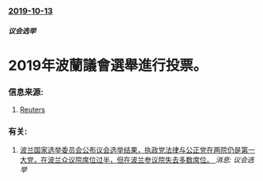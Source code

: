### [2019-10-13](/news/2019/10/13/index.md)

##### 议会选举
# 2019年波蘭議會選舉進行投票。 




### 信息来源:

1. [Reuters](https://www.reuters.com/article/us-poland-election/second-term-awaits-nationalist-pis-as-polarized-poles-prepare-to-vote-idUSKBN1WR0O4)

### 有关:

1. [波兰国家选举委员会公布议会选举结果，执政党法律与公正党在两院仍是第一大党，在波兰众议院席位过半，但在波兰参议院失去多数席位。 ](/zh/news/2019/10/14/波兰国家选举委员会公布议会选举结果-执政党法律与公正党在两院仍是第一大党-在波兰众议院席位过半-但在波兰参议院失去多数席.md) _消息: 议会选举_
